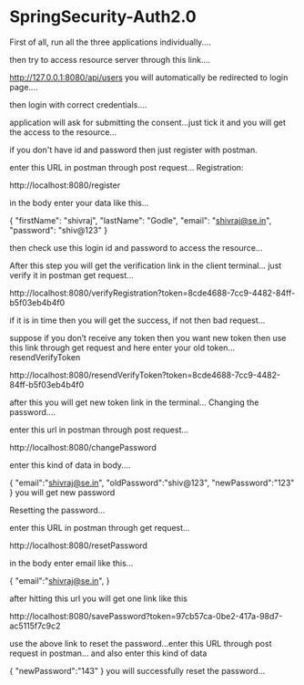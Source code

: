 # SpringSecurity-Auth2.0

First of all, run all the three applications individually....

then try to access resource server through this link....

http://127.0.0.1:8080/api/users
you will automatically be redirected to login page....

then login with correct credentials....

application will ask for submitting the consent...just tick it and you will get the access to the resource...

if you don't have id and password then just register with postman.

enter this URL in postman through post request...
Registration:

http://localhost:8080/register 

in the body enter your data like this...

{
    "firstName": "shivraj",
    "lastName": "Godle",
    "email": "shivraj@se.in",
    "password": "shiv@123"
}

then check use this login id and password to access the resource...


After this step you will get the verification link in the client terminal... just verify it in postman get request...

http://localhost:8080/verifyRegistration?token=8cde4688-7cc9-4482-84ff-b5f03eb4b4f0

if it is in time then you will get the success, if not then bad request...  

suppose if you don’t receive any token then you want new token then use this link through get request and here enter your old token...
resendVerifyToken

http://localhost:8080/resendVerifyToken?token=8cde4688-7cc9-4482-84ff-b5f03eb4b4f0

after this you will get new token link in the terminal...
 Changing the password....

enter this url in postman through post request...

http://localhost:8080/changePassword

enter this kind of data in body....

{
    "email":"shivraj@se.in",
    "oldPassword":"shiv@123",
    "newPassword":"123"
}
you will get new password


Resetting the password...

enter this URL in postman through get request...

http://localhost:8080/resetPassword

in the body enter email like this...

{
    "email":"shivraj@se.in",
}

after hitting this url you will get one link like this

http://localhost:8080/savePassword?token=97cb57ca-0be2-417a-98d7-ac5115f7c9c2

use the above link to reset the password...enter this URL through post request in postman...
and also enter this kind of data

{
    "newPassword":"143"
}
you will successfully reset the password...



